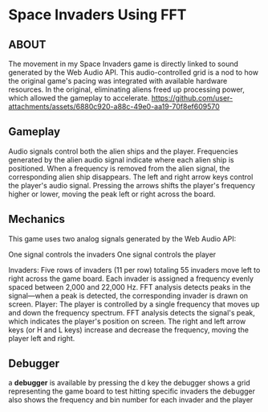 # Space Invaders Using FFT

## ABOUT 
The movement in my Space Invaders game is directly linked to sound generated by the Web Audio API. This audio-controlled grid is a nod to how the original game's pacing was integrated with available hardware resources. In the original, eliminating aliens freed up processing power, which allowed the gameplay to accelerate.
https://github.com/user-attachments/assets/6880c920-a88c-49e0-aa19-70f8ef609570


## Gameplay
Audio signals control both the alien ships and the player. Frequencies generated by the alien audio signal indicate where each alien ship is positioned. When a frequency is removed from the alien signal, the corresponding alien ship disappears. The left and right arrow keys control the player's audio signal. Pressing the arrows shifts the player's frequency higher or lower, moving the peak left or right across the board.

## Mechanics
This game uses two analog signals generated by the Web Audio API:

One signal controls the invaders
One signal controls the player

Invaders:
Five rows of invaders (11 per row) totaling 55 invaders move left to right across the game board. Each invader is assigned a frequency evenly spaced between 2,000 and 22,000 Hz. FFT analysis detects peaks in the signal—when a peak is detected, the corresponding invader is drawn on screen.
Player:
The player is controlled by a single frequency that moves up and down the frequency spectrum. FFT analysis detects the signal's peak, which indicates the player's position on screen. The right and left arrow keys (or H and L keys) increase and decrease the frequency, moving the player left and right.


## Debugger
a **debugger** is available by pressing the d key
the debugger shows a grid representing the game board to test hitting specific invaders
the debugger also shows the frequency and bin number for each invader and the player
